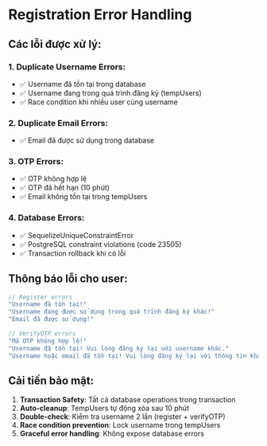 # Registration Error Handling

## Các lỗi được xử lý:

### 1. **Duplicate Username Errors:**
- ✅ Username đã tồn tại trong database
- ✅ Username đang trong quá trình đăng ký (tempUsers)
- ✅ Race condition khi nhiều user cùng username

### 2. **Duplicate Email Errors:**
- ✅ Email đã được sử dụng trong database

### 3. **OTP Errors:**
- ✅ OTP không hợp lệ
- ✅ OTP đã hết hạn (10 phút)
- ✅ Email không tồn tại trong tempUsers

### 4. **Database Errors:**
- ✅ SequelizeUniqueConstraintError
- ✅ PostgreSQL constraint violations (code 23505)
- ✅ Transaction rollback khi có lỗi

## Thông báo lỗi cho user:

```javascript
// Register errors
"Username đã tồn tại!"
"Username đang được sử dụng trong quá trình đăng ký khác!"
"Email đã được sử dụng!"

// VerifyOTP errors  
"Mã OTP không hợp lệ!"
"Username đã tồn tại! Vui lòng đăng ký lại với username khác."
"Username hoặc email đã tồn tại! Vui lòng đăng ký lại với thông tin khác."
```

## Cải tiến bảo mật:

1. **Transaction Safety**: Tất cả database operations trong transaction
2. **Auto-cleanup**: TempUsers tự động xóa sau 10 phút
3. **Double-check**: Kiểm tra username 2 lần (register + verifyOTP)
4. **Race condition prevention**: Lock username trong tempUsers
5. **Graceful error handling**: Không expose database errors
